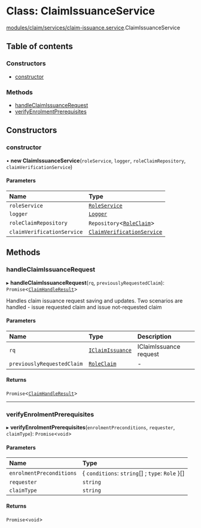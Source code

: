 # Class: ClaimIssuanceService

[modules/claim/services/claim-issuance.service](../modules/modules_claim_services_claim_issuance_service.md).ClaimIssuanceService

## Table of contents

### Constructors

- [constructor](modules_claim_services_claim_issuance_service.ClaimIssuanceService.md#constructor)

### Methods

- [handleClaimIssuanceRequest](modules_claim_services_claim_issuance_service.ClaimIssuanceService.md#handleclaimissuancerequest)
- [verifyEnrolmentPrerequisites](modules_claim_services_claim_issuance_service.ClaimIssuanceService.md#verifyenrolmentprerequisites)

## Constructors

### constructor

• **new ClaimIssuanceService**(`roleService`, `logger`, `roleClaimRepository`, `claimVerificationService`)

#### Parameters

| Name | Type |
| :------ | :------ |
| `roleService` | [`RoleService`](modules_role_role_service.RoleService.md) |
| `logger` | [`Logger`](modules_logger_logger_service.Logger.md) |
| `roleClaimRepository` | `Repository`<[`RoleClaim`](modules_claim_entities_roleClaim_entity.RoleClaim.md)\> |
| `claimVerificationService` | [`ClaimVerificationService`](modules_claim_services_claim_verification_service.ClaimVerificationService.md) |

## Methods

### handleClaimIssuanceRequest

▸ **handleClaimIssuanceRequest**(`rq`, `previouslyRequestedClaim`): `Promise`<[`ClaimHandleResult`](modules_claim_claim_handle_result_dto.ClaimHandleResult.md)\>

Handles claim issuance request saving and updates.
Two scenarios are handled - issue requested claim and issue not-requested claim

#### Parameters

| Name | Type | Description |
| :------ | :------ | :------ |
| `rq` | [`IClaimIssuance`](../interfaces/modules_claim_claim_types.IClaimIssuance.md) | IClaimIssuance request |
| `previouslyRequestedClaim` | [`RoleClaim`](modules_claim_entities_roleClaim_entity.RoleClaim.md) | - |

#### Returns

`Promise`<[`ClaimHandleResult`](modules_claim_claim_handle_result_dto.ClaimHandleResult.md)\>

___

### verifyEnrolmentPrerequisites

▸ **verifyEnrolmentPrerequisites**(`enrolmentPreconditions`, `requester`, `claimType`): `Promise`<`void`\>

#### Parameters

| Name | Type |
| :------ | :------ |
| `enrolmentPreconditions` | { `conditions`: `string`[] ; `type`: `Role`  }[] |
| `requester` | `string` |
| `claimType` | `string` |

#### Returns

`Promise`<`void`\>
